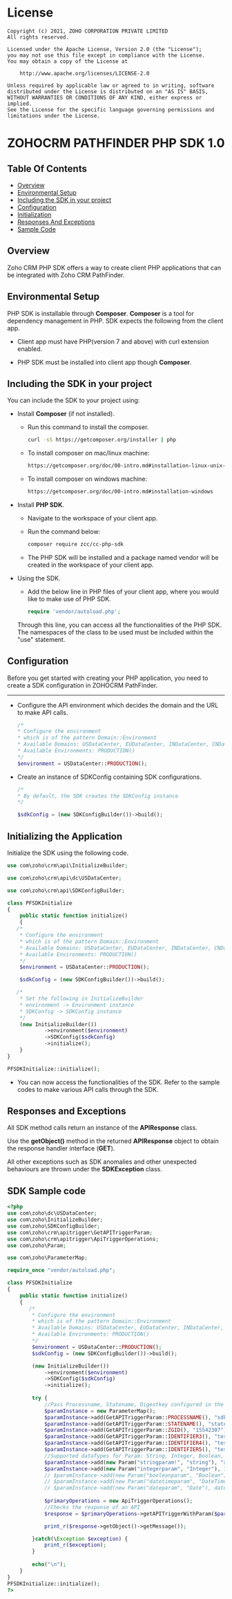 License
=======

    Copyright (c) 2021, ZOHO CORPORATION PRIVATE LIMITED 
    All rights reserved. 

    Licensed under the Apache License, Version 2.0 (the "License"); 
    you may not use this file except in compliance with the License. 
    You may obtain a copy of the License at 
    
        http://www.apache.org/licenses/LICENSE-2.0 
    
    Unless required by applicable law or agreed to in writing, software 
    distributed under the License is distributed on an "AS IS" BASIS, 
    WITHOUT WARRANTIES OR CONDITIONS OF ANY KIND, either express or implied. 
    See the License for the specific language governing permissions and 
    limitations under the License.

# ZOHOCRM PATHFINDER PHP SDK 1.0

## Table Of Contents

* [Overview](#overview)
* [Environmental Setup](#environmental-setup)
* [Including the SDK in your project](#including-the-sdk-in-your-project)
* [Configuration](#configuration)
* [Initialization](#initializing-the-application)
* [Responses And Exceptions](#responses-and-exceptions)
* [Sample Code](#sdk-sample-code)

## Overview

Zoho CRM PHP SDK offers a way to create client PHP applications that can be integrated with Zoho CRM PathFinder.

## Environmental Setup

PHP SDK is installable through **Composer**. **Composer** is a tool for dependency management in PHP. SDK expects the following from the client app.

- Client app must have PHP(version 7 and above) with curl extension enabled.

- PHP SDK must be installed into client app though **Composer**.

## Including the SDK in your project

You can include the SDK to your project using:

- Install **Composer** (if not installed).

  - Run this command to install the composer.

    ```sh
    curl -sS https://getcomposer.org/installer | php
    ```

  - To install composer on mac/linux machine:

    ```sh
    https://getcomposer.org/doc/00-intro.md#installation-linux-unix-osx
    ```

  - To install composer on windows machine:

    ```sh
    https://getcomposer.org/doc/00-intro.md#installation-windows
    ```

- Install **PHP SDK**.

  - Navigate to the workspace of your client app.

  - Run the command below:

    ```sh
    composer require zcc/cc-php-sdk
    ```

  - The PHP SDK will be installed and a package named vendor will be created in the workspace of your client app.

- Using the SDK.

  - Add the below line in PHP files of your client app, where you would like to make use of PHP SDK.

    ```php
    require 'vendor/autoload.php';
    ```

  Through this line, you can access all the functionalities of the PHP SDK. The namespaces of the class to be used must be included within the "use" statement.

## Configuration

Before you get started with creating your PHP application, you need to create a SDK configuration in ZOHOCRM PathFinder.

----

- Configure the API environment which decides the domain and the URL to make API calls.

    ```php
    /*
    * Configure the environment
    * which is of the pattern Domain::Environment
    * Available Domains: USDataCenter, EUDataCenter, INDataCenter, CNDataCenter, AUDataCenter
    * Available Environments: PRODUCTION()
    */
    $environment = USDataCenter::PRODUCTION();
    ```

- Create an instance of SDKConfig containing SDK configurations.

    ```php
    /*
    * By default, the SDK creates the SDKConfig instance
    */

    $sdkConfig = (new SDKConfigBuilder())->build();
    ```

## Initializing the Application

Initialize the SDK using the following code.

```php
use com\zoho\crm\api\InitializeBuilder;

use com\zoho\crm\api\dc\USDataCenter;

use com\zoho\crm\api\SDKConfigBuilder;

class PFSDKInitialize
{
    public static function initialize()
    {
   /*
    * Configure the environment
    * which is of the pattern Domain::Environment
    * Available Domains: USDataCenter, EUDataCenter, INDataCenter, CNDataCenter, AUDataCenter
    * Available Environments: PRODUCTION()
    */
    $environment = USDataCenter::PRODUCTION();

    $sdkConfig = (new SDKConfigBuilder())->build();

   /*
    * Set the following in InitializeBuilder
    * environment -> Environment instance
    * SDKConfig -> SDKConfig instance
    */
    (new InitializeBuilder())
            ->environment($environment)
            ->SDKConfig($sdkConfig)
            ->initialize();
    }
}

PFSDKInitialize::initialize();
```

- You can now access the functionalities of the SDK. Refer to the sample codes to make various API calls through the SDK.


## Responses and Exceptions

All SDK method calls return an instance of the **APIResponse** class.

Use the **getObject()** method in the returned **APIResponse** object to obtain the response handler interface (**GET**).

All other exceptions such as SDK anomalies and other unexpected behaviours are thrown under the **SDKException** class.

## SDK Sample code

```php
<?php
use com\zoho\dc\USDataCenter;
use com\zoho\InitializeBuilder;
use com\zoho\SDKConfigBuilder;
use com\zoho\crm\apitrigger\GetAPITriggerParam;
use com\zoho\crm\apitrigger\ApiTriggerOperations;
use com\zoho\Param;

use com\zoho\ParameterMap;

require_once "vendor/autoload.php";

class PFSDKInitialize
{
    public static function initialize()
    {
       /*
        * Configure the environment
        * which is of the pattern Domain::Environment
        * Available Domains: USDataCenter, EUDataCenter, INDataCenter, CNDataCenter, AUDataCenter
        * Available Environments: PRODUCTION()
        */
        $environment = USDataCenter::PRODUCTION();
        $sdkConfig = (new SDKConfigBuilder())->build();

        (new InitializeBuilder())
            ->environment($environment)
            ->SDKConfig($sdkConfig)
            ->initialize();
    
        try {
            //Pass Processname, Statename, Digestkey configured in the CRM PathFinder and pass dynamic Identifiers and Params to that PathFinder Process
            $paramInstance = new ParameterMap();
            $paramInstance->add(GetAPITriggerParam::PROCESSNAME(), "sdkprocess");
            $paramInstance->add(GetAPITriggerParam::STATENAME(), "state1");
            $paramInstance->add(GetAPITriggerParam::ZGID(), "15542307");
            $paramInstance->add(GetAPITriggerParam::IDENTIFIER3(), "test1");
            $paramInstance->add(GetAPITriggerParam::IDENTIFIER4(), "test2");
            $paramInstance->add(GetAPITriggerParam::IDENTIFIER5(), "test3");
            //Supported dataTypes for Param: String, Integer, Boolean, DateTime, Date
            $paramInstance->add(new Param("stringparam!", "string"), "xyz");
            $paramInstance->add(new Param("integerparam", "Integer"), 10);
            // $paramInstance->add(new Param("booleanparam", "Boolean"), false);
            // $paramInstance->add(new Param("datetimeparam", "DateTime"), date(DATE_ATOM, mktime(13, 30, 20, 8, 11, 2022)));
            // $paramInstance->add(new Param("dateparam", "Date"), date_create("2022-11-10"));
            
            $primaryOperations = new ApiTriggerOperations();
            //Checks the response of an API
            $response = $primaryOperations->getAPITriggerWithParam($paramInstance);

            print_r($response->getObject()->getMessage());

        }catch(\Exception $exception) {
            print_r($exception);
        }
        
        echo("\n");
    }
}
PFSDKInitialize::initialize();
?>
```